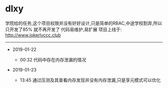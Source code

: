 # dlxy
学院给的任务,这个项目权限并没有好好设计,只是简单的RBAC,中途学校割弃,所以只开发了85% 就不再开发了
代码易维护,易扩展
项目上线于: http://www.jokerlvccc.club



---

* 2019-01-22
    -   00:32  代码中存在内存泄漏的情况

* 2019-01-23
    -   13:45   通过压测及其查看内存发现并没有内存泄漏,只是享元模式可以优化